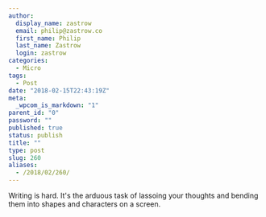 ```yaml
---
author:
  display_name: zastrow
  email: philip@zastrow.co
  first_name: Philip
  last_name: Zastrow
  login: zastrow
categories:
  - Micro
tags:
  - Post
date: "2018-02-15T22:43:19Z"
meta:
  _wpcom_is_markdown: "1"
parent_id: "0"
password: ""
published: true
status: publish
title: ""
type: post
slug: 260
aliases:
  - /2018/02/260/
---
```

<p>Writing is hard. It's the arduous task of lassoing your thoughts and bending them into shapes and characters on a screen.</p>
